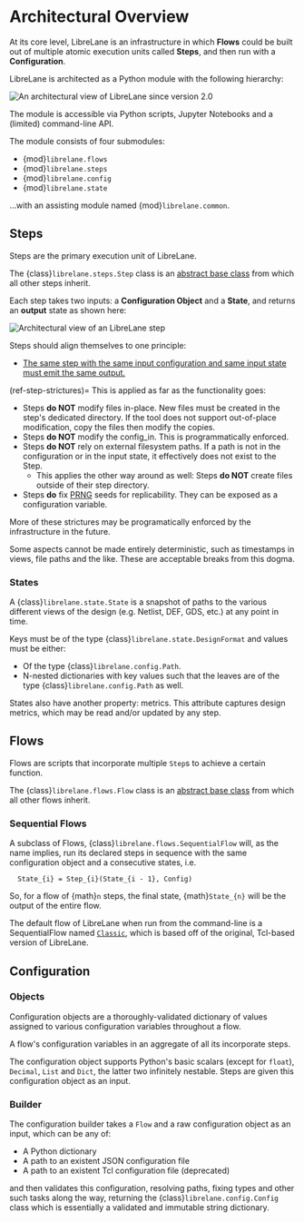 # Architectural Overview

At its core level, LibreLane is an infrastructure in which **Flows** could be built
out of multiple atomic execution units called **Steps**, and then run with a
**Configuration**.

LibreLane is architected as a Python module with the following hierarchy:

![An architectural view of LibreLane since version 2.0](./architecture.webp)

The module is accessible via Python scripts, Jupyter Notebooks and a (limited)
command-line API.

The module consists of four submodules:
* {mod}`librelane.flows`
* {mod}`librelane.steps`
* {mod}`librelane.config`
* {mod}`librelane.state`

…with an assisting module named {mod}`librelane.common`.

## Steps

Steps are the primary execution unit of LibreLane.

The {class}`librelane.steps.Step` class is an [abstract base class](https://docs.python.org/3/glossary.html#term-abstract-base-class)
from which all other steps inherit.

Each step takes two inputs: a **Configuration Object** and a **State**, and
returns an **output** state as shown here:

![Architectural view of an LibreLane step](./step.webp)

Steps should align themselves to one principle:

* <u>The same step with the same input configuration and same input state must
  emit the same output.</u>

(ref-step-strictures)=
This is applied as far as the functionality goes:

* Steps **do NOT** modify files in-place. New files must be created in the
  step's dedicated directory. If the tool does not support out-of-place
  modification, copy the files then modify the copies.
* Steps **do NOT** modify the config_in. This is programmatically enforced.
* Steps **do NOT** rely on external filesystem paths. If a path is not in the
  configuration or in the input state, it effectively does not exist to the
  Step.
  * This applies the other way around as well: Steps **do NOT** create files
    outside of their step directory.
* Steps **do** fix
  [PRNG](https://en.wikipedia.org/wiki/Pseudorandom_number_generator) seeds for
  replicability. They can be exposed as a configuration variable.

More of these strictures may be programatically enforced by the infrastructure
in the future.

Some aspects cannot be made entirely deterministic, such as timestamps in views,
file paths and the like. These are acceptable breaks from this dogma.

### States

A {class}`librelane.state.State` is a snapshot of paths to the various different
views of the design (e.g. Netlist, DEF, GDS, etc.) at any point in time.

Keys must be of the type {class}`librelane.state.DesignFormat` and values must be
either:

* Of the type {class}`librelane.config.Path`.
* N-nested dictionaries with key values such that the leaves are of the type
  {class}`librelane.config.Path` as well.

States also have another property: metrics. This attribute captures design
metrics, which may be read and/or updated by any step.

## Flows

Flows are scripts that incorporate multiple `Step`s to achieve a certain
function.

The {class}`librelane.flows.Flow` class is an
[abstract base class](https://docs.python.org/3/glossary.html#term-abstract-base-class)
from which all other flows inherit.

### Sequential Flows

A subclass of Flows, {class}`librelane.flows.SequentialFlow` will, as the name
implies, run its declared steps in sequence with the same configuration object
and a consecutive states, i.e.

```{math}
  State_{i} = Step_{i}(State_{i - 1}, Config)
```

So, for a flow of {math}`n` steps, the final state, {math}`State_{n}` will be
the output of the entire flow.

The default flow of LibreLane when run from the command-line is a SequentialFlow
named [`Classic`](./flows.md#classic), which is based off of the
original, Tcl-based version of LibreLane.

## Configuration

### Objects

Configuration objects are a thoroughly-validated dictionary of values assigned
to various configuration variables throughout a flow.

A flow's configuration variables in an aggregate of all its incorporate steps.

The configuration object supports Python's basic scalars (except for `float`),
`Decimal`, `List` and `Dict`, the latter two infinitely nestable. Steps are
given this configuration object as an input.

### Builder

The configuration builder takes a `Flow` and a raw configuration object as an
input, which can be any of:

* A Python dictionary
* A path to an existent JSON configuration file
* A path to an existent Tcl configuration file (deprecated)

and then validates this configuration, resolving paths, fixing types and
other such tasks along the way, returning the {class}`librelane.config.Config`
class which is essentially a validated and immutable string dictionary.
 